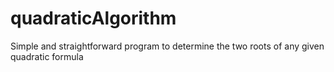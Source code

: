 # quadraticAlgorithm
Simple and straightforward program to determine the two roots of any given quadratic formula
